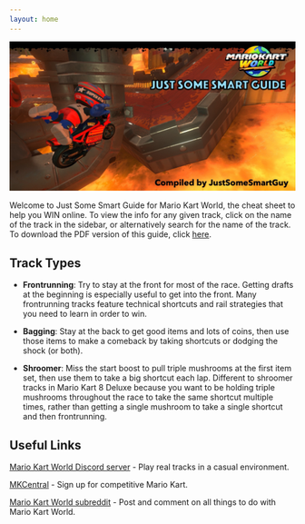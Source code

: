 ```yaml
---
layout: home
---
```


<p align="center">
  <img src="/assets/images/cover-picture-2-web.jpeg" alt="Just Some Smart Guide Banner"/>
</p>

Welcome to Just Some Smart Guide for Mario Kart World, the cheat sheet to help you WIN online. To view the info for any given track, click on the name of the track in the sidebar, or alternatively search for the name of the track. To download the PDF version of this guide, click [here](https://www.mediafire.com/file/rjfj2y5st5olq4t/Mario_Kart_World_-_Just_Some_Smart_Guide.pdf/file).

## Track Types
- **Frontrunning**: Try to stay at the front for most of the race. Getting drafts at the beginning is especially useful to get into the front. Many frontrunning tracks feature technical shortcuts and rail strategies that you need to learn in order to win.
  
- **Bagging**: Stay at the back to get good items and lots of coins, then use those items to make a comeback by taking shortcuts or dodging the shock (or both).
  
- **Shroomer**: Miss the start boost to pull triple mushrooms at the first item set, then use them to take a big shortcut each lap. Different to shroomer tracks in Mario Kart 8 Deluxe because you want to be holding triple mushrooms throughout the race to take the same shortcut multiple times, rather than getting a single mushroom to take a single shortcut and then frontrunning.

## Useful Links
[Mario Kart World Discord server](https://discord.com/invite/mario-kart-world) - Play real tracks in a casual environment.

[MKCentral](https://mkcentral.com/) - Sign up for competitive Mario Kart.

[Mario Kart World subreddit](https://www.reddit.com/r/MarioKartWorld/) - Post and comment on all things to do with Mario Kart World.

